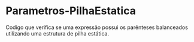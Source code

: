# Parametros-PilhaEstatica
Codigo que verifica se uma expressão possui os parênteses balanceados utilizando uma estrutura de pilha estática.

